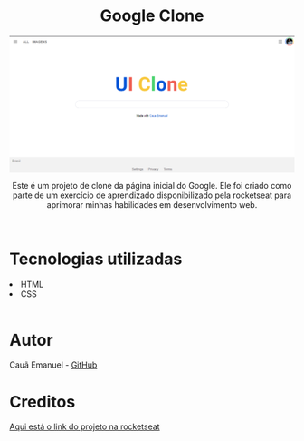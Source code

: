 <h1 align="center">Google Clone</h1>
<img align="center" src="./readme/google-banner.png">
 
</br> 

<p align="center" >Este é um projeto de clone da página inicial do Google. Ele foi criado como parte de um exercício de aprendizado disponibilizado pela rocketseat para aprimorar minhas habilidades em desenvolvimento web.</p>

</br>

<h1>Tecnologias utilizadas</h1>
<li>HTML</li>
<li>CSS</li>

</br>

<h1>Autor</h1>
<p>Cauã Emanuel - <a href="https://github.com/cauaemanuel">GitHub</a>
</br>


<h1>Creditos</h1>
<p><a href="https://www.youtube.com/watch?v=KgjzE1Sxtq0">Aqui está o link do projeto na rocketseat<p>
